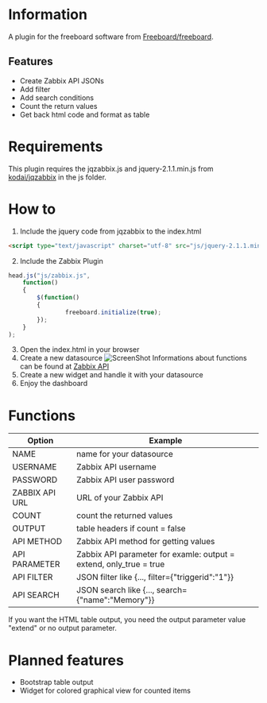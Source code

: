 # Information
A plugin for the freeboard software from [Freeboard/freeboard](https://github.com/Freeboard/freeboard).

## Features
- Create Zabbix API JSONs
- Add filter
- Add search conditions
- Count the return values
- Get back html code and format as table

# Requirements
This plugin requires the jqzabbix.js and jquery-2.1.1.min.js from [kodai/jqzabbix](https://github.com/kodai/jqzabbix) in the js folder.

# How to
1. Include the jquery code from jqzabbix to the index.html
```html
<script type="text/javascript" charset="utf-8" src="js/jquery-2.1.1.min.js"></script>
```
2. Include the Zabbix Plugin
```js
head.js("js/zabbix.js",
    function()
    {
        $(function()
        {
                freeboard.initialize(true);
        });
    }
);
```
3. Open the index.html in your browser
4. Create a new datasource
![ScreenShot](https://raw.github.com/PetzJohannes/zabbix-freeboard-plugin/master/pictures/datasource_config.png)
Informations about functions can be found at [Zabbix API](https://www.zabbix.com/documentation/2.4/manual/api)
5. Create a new widget and handle it with your datasource
6. Enjoy the dashboard

# Functions
| Option | Example |
| ------ | ------- |
| NAME | name for your datasource |
| USERNAME | Zabbix API username |
| PASSWORD | Zabbix API user password |
| ZABBIX API URL | URL of your Zabbix API |
| COUNT | count the returned values |
| OUTPUT | table headers if count = false |
| API METHOD | Zabbix API method for getting values |
| API PARAMETER | Zabbix API parameter for examle: output = extend, only_true = true |
| API FILTER | JSON filter like {..., filter={"triggerid":"1"}} |
| API SEARCH | JSON search like {..., search={"name":"Memory"}} |

If you want the HTML table output, you need the output parameter value "extend" or no output parameter.

# Planned features
- Bootstrap table output
- Widget for colored graphical view for counted items
